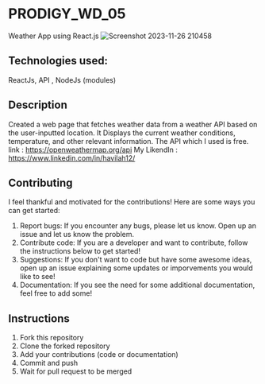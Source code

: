 # PRODIGY_WD_05
Weather App using React.js
![Screenshot 2023-11-26 210458](https://github.com/havilah-12/PRODIGY_WD_05/assets/142531190/3b95729c-3314-41db-9be2-78731ebd7fe8)


## Technologies used:
ReactJs, API , NodeJs (modules)

## Description
Created a web page that fetches weather data from a weather API  based on the user-inputted location. 
It Displays the current weather conditions, temperature, and other relevant information. The API which I used is free. link : https://openweathermap.org/api
My LikendIn : https://www.linkedin.com/in/havilah12/

## Contributing
I feel thankful and motivated for the contributions! Here are some ways you can get started:
1. Report bugs: If you encounter any bugs, please let us know. Open up an issue and let us know the problem.
2. Contribute code: If you are a developer and want to contribute, follow the instructions below to get started!
3. Suggestions: If you don't want to code but have some awesome ideas, open up an issue explaining some updates or imporvements you would like to see!
4. Documentation: If you see the need for some additional documentation, feel free to add some!

## Instructions
1. Fork this repository
2. Clone the forked repository
3. Add your contributions (code or documentation)
4. Commit and push
5. Wait for pull request to be merged
